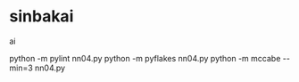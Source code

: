 # sinbakai
ai


python -m pylint nn04.py
python -m pyflakes nn04.py
python -m mccabe --min=3 nn04.py